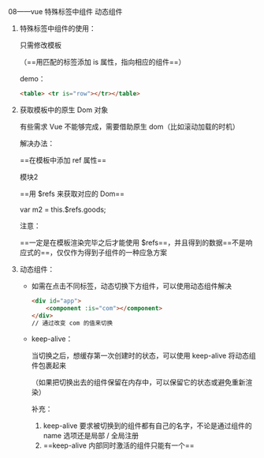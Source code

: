 08——vue 特殊标签中组件  动态组件

1. 特殊标签中组件的使用：

   只需修改模板

   （==用匹配的标签添加 is 属性，指向相应的组件==）

   demo：

   ```html
   <table> <tr is="row"></tr></table>
   ```

2. 获取模板中的原生 Dom 对象

   有些需求 Vue 不能够完成，需要借助原生 dom（比如滚动加载的时机）

   解决办法：

   ==在模板中添加 ref 属性==

   <div class="module m2"  ref="goods">模块2</div>

   ==用 $refs   来获取对应的 Dom==

   var m2 = this.$refs.goods;

   注意：

   ==一定是在模板渲染完毕之后才能使用 $refs==，并且得到的数据==不是响应式的==，仅仅作为得到子组件的一种应急方案

3. 动态组件：

   - 如需在点击不同标签，动态切换下方组件，可以使用动态组件解决

     ```html
     <div id="app">
         <component :is="com"></component>
     </div>
     // 通过改变 com 的值来切换
     ```

   - keep-alive：

     当切换之后，想缓存第一次创建时的状态，可以使用 keep-alive 将动态组件包裹起来

     （如果把切换出去的组件保留在内存中，可以保留它的状态或避免重新渲染）

     补充：

     1. keep-alive 要求被切换到的组件都有自己的名字，不论是通过组件的 name 选项还是局部 / 全局注册
     2. ==keep-alive 内部同时激活的组件只能有一个==